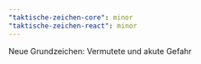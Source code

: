 ```yaml
---
"taktische-zeichen-core": minor
"taktische-zeichen-react": minor
---
```


Neue Grundzeichen: Vermutete und akute Gefahr
